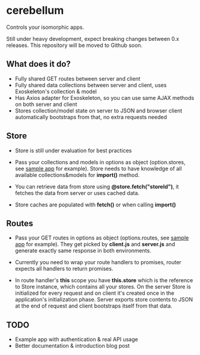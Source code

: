 # cerebellum

Controls your isomorphic apps. 

Still under heavy development, expect breaking changes between 0.x releases.
This repository will be moved to Github soon.

## What does it do?

* Fully shared GET routes between server and client
* Fully shared data collections between server and client, uses Exoskeleton's collection & model
* Has Axios adapter for Exoskeleton, so you can use same AJAX methods on both server and client
* Stores collection/model state on server to JSON and browser client automatically bootstraps from that, no extra requests needed

## Store

* Store is still under evaluation for best practices

* Pass your collections and models in options as object (option.stores, see [sample app](https://bitbucket.org/SC5/cerebellum-app) for example). Store needs to have knowledge of all available collections&models for **import()** method.

* You can retrieve data from store using **@store.fetch("storeId")**, it fetches the data from server or uses cached data.

* Store caches are populated with **fetch()** or when calling **import()**

## Routes

* Pass your GET routes in options as object (options.routes, see [sample app](https://bitbucket.org/SC5/cerebellum-app) for example). They get picked by **client.js** and **server.js** and generate exactly same response in both environments.

* Currently you need to wrap your route handlers to promises, router expects all handlers to return promises.

* In route handler's **this** scope you have **this.store** which is the reference to Store instance, which contains all your stores. On the server Store is initialized for every request and on client it's created once in the application's initialization phase. Server exports store contents to JSON at the end of request and client bootstraps itself from that data.

## TODO

* Example app with authentication & real API usage
* Better documentation & introduction blog post